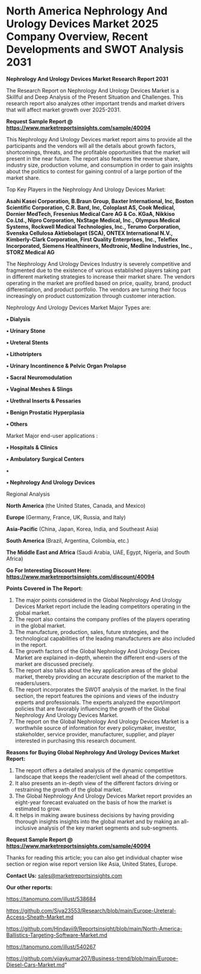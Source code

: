# North America Nephrology And Urology Devices Market 2025 Company Overview, Recent Developments and SWOT Analysis 2031

<strong>Nephrology And Urology Devices Market Research Report 2031</strong>

The Research Report on Nephrology And Urology Devices Market is a Skillful and Deep Analysis of the Present Situation and Challenges. This research report also analyzes other important trends and market drivers that will affect market growth over 2025-2031.

<strong>Request Sample Report @ <a href=https://www.marketreportsinsights.com/sample/40094>https://www.marketreportsinsights.com/sample/40094</a></strong>

This Nephrology And Urology Devices market report aims to provide all the participants and the vendors will all the details about growth factors, shortcomings, threats, and the profitable opportunities that the market will present in the near future. The report also features the revenue share, industry size, production volume, and consumption in order to gain insights about the politics to contest for gaining control of a large portion of the market share.

Top Key Players in the Nephrology And Urology Devices Market:

<strong>Asahi Kasei Corporation, B.Braun Group, Baxter International, Inc, Boston Scientific Corporation, C.R. Bard, Inc, Coloplast AS, Cook Medical, Dornier MedTech, Fresenius Medical Care AG & Co. KGaA, Nikkiso Co.Ltd., Nipro Corporation, NxStage Medical, Inc., Olympus Medical Systems, Rockwell Medical Technologies, Inc., Terumo Corporation, Svenska Cellulosa Aktiebolaget (SCA), ONTEX International N.V., Kimberly-Clark Corporation, First Quality Enterprises, Inc., Teleflex Incorporated, Siemens Healthineers, Medtronic, Medline Industries, Inc., STORZ Medical AG</strong>

The Nephrology And Urology Devices Industry is severely competitive and fragmented due to the existence of various established players taking part in different marketing strategies to increase their market share. The vendors operating in the market are profiled based on price, quality, brand, product differentiation, and product portfolio. The vendors are turning their focus increasingly on product customization through customer interaction.

Nephrology And Urology Devices Market Major Types are:

<strong>•  Dialysis

•  Urinary Stone

•  Ureteral Stents

•  Lithotripters

•  Urinary Incontinence & Pelvic Organ Prolapse

•  Sacral Neuromodulation

•  Vaginal Meshes & Slings

•  Urethral Inserts & Pessaries

•  Benign Prostatic Hyperplasia

•  Others</strong>

Market Major end-user applications :

<strong>•  Hospitals & Clinics

•  Ambulatory Surgical Centers

•  

•  Nephrology And Urology Devices</strong>

Regional Analysis

</u><strong><b>North America</b></strong> (the United States, Canada, and Mexico)

<strong><b>Europe </b></strong>(Germany, France, UK, Russia, and Italy)

<strong><b>Asia-Pacific</b></strong> (China, Japan, Korea, India, and Southeast Asia)

<strong><b>South America</b></strong> (Brazil, Argentina, Colombia, etc.)

<strong><b>The Middle East and Africa</b></strong> (Saudi Arabia, UAE, Egypt, Nigeria, and South Africa)

<strong>Go For Interesting Discount Here: <a href=https://www.marketreportsinsights.com/discount/40094>https://www.marketreportsinsights.com/discount/40094</a></strong>

<strong>Points Covered in The Report:</strong>
<ol>
  <li>The major points considered in the Global Nephrology And Urology Devices Market report include the leading competitors operating in the global market.</li>
  <li>The report also contains the company profiles of the players operating in the global market.</li>
  <li>The manufacture, production, sales, future strategies, and the technological capabilities of the leading manufacturers are also included in the report.</li>
  <li>The growth factors of the Global Nephrology And Urology Devices Market are explained in-depth, wherein the different end-users of the market are discussed precisely.</li>
  <li>The report also talks about the key application areas of the global market, thereby providing an accurate description of the market to the readers/users.</li>
  <li>The report incorporates the SWOT analysis of the market. In the final section, the report features the opinions and views of the industry experts and professionals. The experts analyzed the export/import policies that are favorably influencing the growth of the Global Nephrology And Urology Devices Market.</li>
  <li>The report on the Global Nephrology And Urology Devices Market is a worthwhile source of information for every policymaker, investor, stakeholder, service provider, manufacturer, supplier, and player interested in purchasing this research document.</li>
</ol>
<strong>Reasons for Buying Global Nephrology And Urology Devices Market Report:</strong>

<ol>
  <li>The report offers a detailed analysis of the dynamic competitive landscape that keeps the reader/client well ahead of the competitors.</li>
  <li>It also presents an in-depth view of the different factors driving or restraining the growth of the global market.</li>
  <li>The Global Nephrology And Urology Devices Market report provides an eight-year forecast evaluated on the basis of how the market is estimated to grow.</li>
  <li>It helps in making aware business decisions by having providing thorough insights insights into the global market and by making an all-inclusive analysis of the key market segments and sub-segments.</li>
</ol>
<strong>Request Sample Report @ <a href=https://www.marketreportsinsights.com/sample/40094>https://www.marketreportsinsights.com/sample/40094</a></strong>


Thanks for reading this article; you can also get individual chapter wise section or region wise report version like Asia, United States, Europe.

<strong>Contact Us:</strong>
sales@marketreportsinsights.com

<strong>Our other reports:</strong>

<a href=https://tanomuno.com/illust/538684>https://tanomuno.com/illust/538684</a>

<a href=https://github.com/Siya23553/Research/blob/main/Europe-Ureteral-Access-Sheath-Market.md>https://github.com/Siya23553/Research/blob/main/Europe-Ureteral-Access-Sheath-Market.md</a>

<a href=https://github.com/Hindavii9/Reportsinsight/blob/main/North-America-Ballistics-Targeting-Software-Market.md>https://github.com/Hindavii9/Reportsinsight/blob/main/North-America-Ballistics-Targeting-Software-Market.md</a>

<a href=https://tanomuno.com/illust/540267>https://tanomuno.com/illust/540267</a>

<a href=https://github.com/vijaykumar207/Business-trend/blob/main/Europe-Diesel-Cars-Market.md>https://github.com/vijaykumar207/Business-trend/blob/main/Europe-Diesel-Cars-Market.md</a>"
